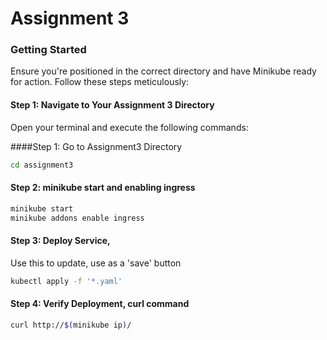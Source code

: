 
# Assignment 3
### Getting Started

Ensure you're positioned in the correct directory and have Minikube ready for action. Follow these steps meticulously:

#### Step 1: Navigate to Your Assignment 3 Directory
Open your terminal and execute the following commands: 

####Step 1: Go to Assignment3 Directory
```bash
cd assignment3
```

#### Step 2: minikube start and enabling ingress
```bash
minikube start
minikube addons enable ingress
```

#### Step 3: Deploy Service, 
Use this to update, use as a 'save' button

```bash
kubectl apply -f '*.yaml'
```

#### Step 4: Verify Deployment, curl command

```bash
curl http://$(minikube ip)/
```



